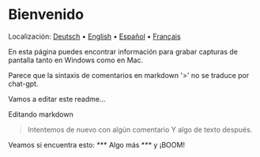 # Bienvenido
Localización: [Deutsch](https://ewildingli.github.io/Global-Instructor-Guidelines/DE/) • [English](https://ewildingli.github.io/Global-Instructor-Guidelines/) • [Español](https://ewildingli.github.io/Global-Instructor-Guidelines/ES/) • [Français](https://ewildingli.github.io/Global-Instructor-Guidelines/FR/)

En esta página puedes encontrar información para grabar capturas de pantalla tanto en Windows como en Mac.

Parece que la sintaxis de comentarios en markdown '>' no se traduce por chat-gpt.

Vamos a editar este readme...

Editando markdown

> Intentemos de nuevo con algún comentario
Y algo de texto después.

Veamos si encuentra esto: ***
Algo más *** y ¡BOOM!